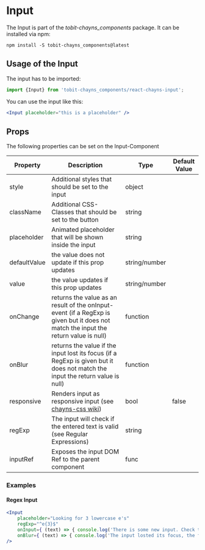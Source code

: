 # Input

The Input is part of the *tobit-chayns_components* package. It can be installed via npm:

    npm install -S tobit-chayns_components@latest


## Usage of the Input
The input has to be imported:

```js
import {Input} from 'tobit-chayns_components/react-chayns-input';
```


You can use the input like this:
```jsx
<Input placeholder="this is a placeholder" />
```

## Props
The following properties can be set on the Input-Component

| Property     | Description                                                                       | Type          | Default Value |
|--------------|-----------------------------------------------------------------------------------|---------------|---------------|
| style        | Additional styles that should be set to the input                                 | object        |               |
| className    | Additional CSS-Classes that should be set to the button                           | string        |               |
| placeholder  | Animated placeholder that will be shown inside the input                          | string        |               |
| defaultValue | the value does not update if this prop updates                                    | string/number |               |
| value        | the value updates if this prop updates                                            | string/number |               |
| onChange     | returns the value as an result of the onInput-event (if a RegExp is given but it does not match the input the return value is null) | function |  |
| onBlur       | returns the value if the input lost its focus (if a RegExp is given but it does not match the input the return value is null) | function |  |
| responsive   | Renders input as responsive input (see [chayns-css wiki](https://github.com/TobitSoftware/chayns-css/wiki/form-elements#responsive-input)) | bool | false  |
| regExp       | The input will check if the entered text is valid (see Regular Expressions)       | string        |               |
| inputRef     | Exposes the input DOM Ref to the parent component                                 | func          |               |


### Examples
#### Regex Input
```jsx
<Input
    placeholder="Looking for 3 lowercase e's"
    regExp="^e{3}$" 
    onInput={ (text) => { console.log('There is some new input. Check the new text: ', text); }}
    onBlur={ (text) => { console.log('The input losted its focus, the final input is: ', text); }}
/>
```